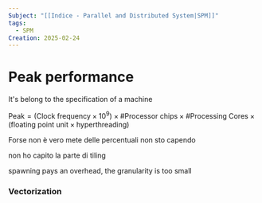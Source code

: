 ```yaml
---
Subject: "[[Indice - Parallel and Distributed System|SPM]]"
tags:
  - SPM
Creation: 2025-02-24
---
```

# Peak performance
It's belong to the specification of a machine

$\text{Peak}=(\text{Clock frequency}\times 10^9 )\times \# \text{Processor chips} \times \#\text{Processing Cores} \times (\text{floating point unit} \times \text{hyperthreading})$

Forse non è vero mete delle percentuali non sto capendo


non ho capito la parte di tiling

spawning pays an overhead, the granularity is too small


### Vectorization